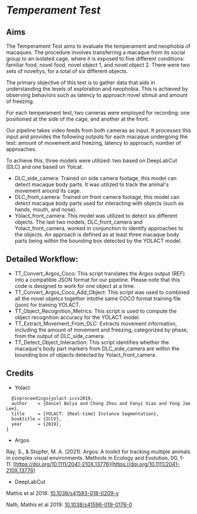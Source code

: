 # *Temperament Test*

## Aims

The Temperament Test aims to evaluate the temperament and neophobia of macaques. 
The procedure involves transferring a macaque from its social group to an isolated cage, where it is exposed to five different conditions: 
familiar food, novel food, novel object 1, and novel object 2. There were two sets of noveltys, for a total of six different objects.

The primary objective of this test is to gather data that aids in understanding the levels of exploration and neophobia. 
This is achieved by observing behaviors such as latency to approach novel stimuli and amount of freezing.

For each temperament test, two cameras were employed for recording: one positioned at the side of the cage, and another at the front.

Our pipeline takes video feeds from both cameras as input. It processes this input and provides the following outputs for each macaque undergoing the test:
amount of movement and freezing, latency to approach, number of approaches.

To achieve this, three models were utilized: two based on DeepLabCut (DLC) and one based on Yolcat.
- DLC_side_camera: Trained on side camera footage, this model can detect macaque body parts. It was utilized to track the animal's movement around its cage.
- DLC_front_camera: Trained on front camera footage, this model can detect macaque body parts used for interacting with objects (such as hands, mouth, and nose).
- Yolact_front_camera: This model was utilized to detect six different objects.
The last two models, DLC_front_camera and Yolact_front_camera, worked in conjunction to identify approaches to the objects.
An approach is defined as at least three macaque body parts being within the bounding box detected by the YOLACT model.

## Detailed Workflow:

- TT_Convert_Argos_Coco: This script translates the Argos output (REF) into a compatible JSON format for our pipeline. Please note that this code is designed to work for one object at a time.
- TT_Convert_Argos_Coco_Add_Object: This script was used to combined all the novel objetcs together intothe same COCO format training file (json) for training YOLACT.
- TT_Object_Recognition_Metrics: This script is used to compute the object recognition accuracy for the YOLACT model.
- TT_Extract_Movement_From_DLC: Extracts movement information, including the amount of movement and freezing, categorized by phase, from the output of DLC_side_camera.
- TT_Detect_Object_Interaction: This script identifies whether the macaque's body part markers from DLC_side_camera are within the bounding box of objects detected by Yolact_front_camera.

## Credits

- Yolact
```  
  @inproceedings{yolact-iccv2019,
  author    = {Daniel Bolya and Chong Zhou and Fanyi Xiao and Yong Jae Lee},
  title     = {YOLACT: {Real-time} Instance Segmentation},
  booktitle = {ICCV},
  year      = {2019},
}
```

- Argos
  
Ray, S., & Stopfer, M. A. (2021). Argos: A toolkit for tracking multiple animals in complex visual environments. Methods in Ecology and Evolution, 00, 1- 11. [https://doi.org/10.1111/2041-210X.13776](https://doi.org/10.1111/2041-210X.13776)

- DeepLabCut

Mathis et al 2018: [10.1038/s41593-018-0209-y](10.1038/s41593-018-0209-y)

Nath, Mathis et al 2019: [10.1038/s41596-019-0176-0](10.1038/s41593-018-0209-y)
